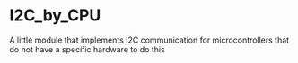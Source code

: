 # I2C_by_CPU
A little module that implements I2C communication for microcontrollers that do not have a specific hardware to do this
